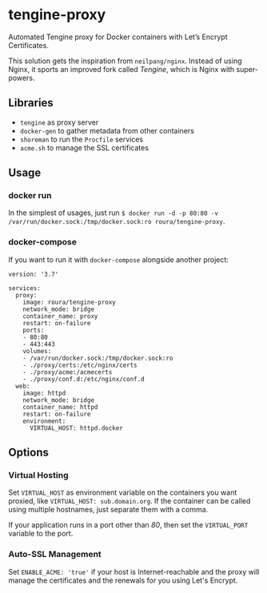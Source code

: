 # tengine-proxy
Automated Tengine proxy for Docker containers with Let’s Encrypt Certificates.

This solution gets the inspiration from `neilpang/nginx`. Instead of using Nginx, it sports an improved fork called *Tengine*, which is Nginx with super-powers.

## Libraries
- `tengine` as proxy server
- `docker-gen` to gather metadata from other containers
- `shoreman` to run the `Procfile` services
- `acme.sh` to manage the SSL certificates

## Usage
### docker run
In the simplest of usages, just run `$ docker run -d -p 80:80 -v /var/run/docker.sock:/tmp/docker.sock:ro roura/tengine-proxy`.

### docker-compose
If you want to run it with `docker-compose` alongside another project:
```
version: '3.7'

services:
  proxy:
    image: roura/tengine-proxy
    network_mode: bridge
    container_name: proxy
    restart: on-failure
    ports:
    - 80:80
    - 443:443
    volumes:
    - /var/run/docker.sock:/tmp/docker.sock:ro
    - ./proxy/certs:/etc/nginx/certs
    - ./proxy/acme:/acmecerts
    - ./proxy/conf.d:/etc/nginx/conf.d
  web:
    image: httpd
    network_mode: bridge
    container_name: httpd
    restart: on-failure
    environment:
      VIRTUAL_HOST: httpd.docker
```

## Options
### Virtual Hosting
Set `VIRTUAL_HOST` as environment variable on the containers you want proxied, like `VIRTUAL_HOST: sub.domain.org`. If the container can be called using multiple hostnames, just separate them with a comma.

If your application runs in a port other than *80*, then set the `VIRTUAL_PORT` variable to the port.

### Auto-SSL Management
Set `ENABLE_ACME: 'true'` if your host is Internet-reachable and the proxy will manage the certificates and the renewals for you using Let's Encrypt.
